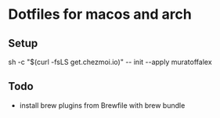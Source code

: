 # Dotfiles for macos and arch

## Setup

sh -c "$(curl -fsLS get.chezmoi.io)" -- init --apply muratoffalex

## Todo

- install brew plugins from Brewfile with brew bundle

